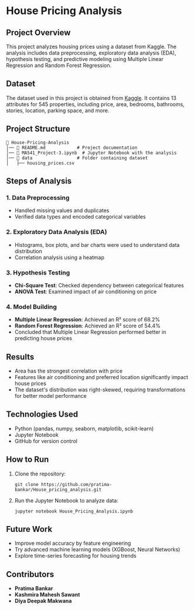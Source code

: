 # House Pricing Analysis

## Project Overview
This project analyzes housing prices using a dataset from Kaggle. The analysis includes data preprocessing, exploratory data analysis (EDA), hypothesis testing, and predictive modeling using Multiple Linear Regression and Random Forest Regression.

## Dataset
The dataset used in this project is obtained from [Kaggle](https://www.kaggle.com/datasets/yasserh/housing-prices-dataset/data). It contains 13 attributes for 545 properties, including price, area, bedrooms, bathrooms, stories, location, parking space, and more.

## Project Structure
```
📂 House-Pricing-Analysis
│── 📄 README.md            # Project documentation
│── 📄 MA541_Project-3.ipynb  # Jupyter Notebook with the analysis
│── 📂 data                 # Folder containing dataset
│   ├── housing_prices.csv
```

## Steps of Analysis

### 1. Data Preprocessing
- Handled missing values and duplicates
- Verified data types and encoded categorical variables

### 2. Exploratory Data Analysis (EDA)
- Histograms, box plots, and bar charts were used to understand data distribution
- Correlation analysis using a heatmap

### 3. Hypothesis Testing
- **Chi-Square Test**: Checked dependency between categorical features
- **ANOVA Test**: Examined impact of air conditioning on price

### 4. Model Building
- **Multiple Linear Regression**: Achieved an R² score of 68.2%
- **Random Forest Regression**: Achieved an R² score of 54.4%
- Concluded that Multiple Linear Regression performed better in predicting house prices

## Results
- Area has the strongest correlation with price
- Features like air conditioning and preferred location significantly impact house prices
- The dataset's distribution was right-skewed, requiring transformations for better model performance

## Technologies Used
- Python (pandas, numpy, seaborn, matplotlib, scikit-learn)
- Jupyter Notebook
- GitHub for version control

## How to Run
1. Clone the repository:
   ```
   git clone https://github.com/pratima-bankar/House_pricing_analysis.git
   ```
2. Run the Jupyter Notebook to analyze data:
   ```
   jupyter notebook House_Pricing_Analysis.ipynb
   ```

## Future Work
- Improve model accuracy by feature engineering
- Try advanced machine learning models (XGBoost, Neural Networks)
- Explore time-series forecasting for housing trends

## Contributors
- **Pratima Bankar**
- **Kashmira Mahesh Sawant**
- **Diya Deepak Makwana**
